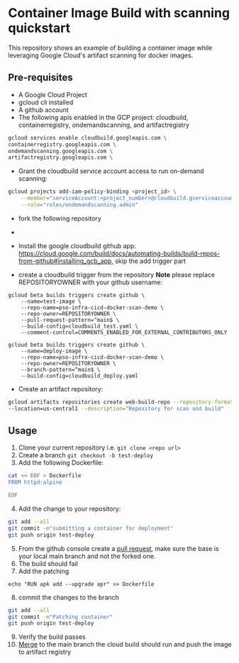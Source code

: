 # Container Image Build with scanning quickstart

This repository shows an example of building a container image while leveraging Google Cloud's artifact scanning for docker images.

## Pre-requisites
* A Google Cloud Project
* gcloud cli installed
* A github account
* The following apis enabled in the GCP project: cloudbuild, containerregistry, ondemandscanning, and artifactregistry

```bash
gcloud services enable cloudbuild.googleapis.com \ 
containerregistry.googleapis.com \
ondemandscanning.googleapis.com \
artifactregistry.googleapis.com \
```
* Grant the cloudbuild service account access to run on-demand scanning:
```bash
gcloud projects add-iam-policy-binding <project_id> \
    --member="serviceAccount:<project_number>@cloudbuild.gserviceaccount.com" \
    --role="roles/ondemandscanning.admin"
```

* fork the following repository

* 

* Install the google cloudbuild github app: https://cloud.google.com/build/docs/automating-builds/build-repos-from-github#installing_gcb_app, skip the add trigger part

* create a cloudbuild trigger from the repository <b>Note</b> please replace REPOSITORYOWNER with your github username:
```
gcloud beta builds triggers create github \
    --name=test-image \
    --repo-name=pso-infra-cicd-docker-scan-demo \
    --repo-owner=REPOSITORYOWNER \
    --pull-request-pattern=^main$ \
    --build-config=cloudbuild_test.yaml \
    --comment-control=COMMENTS_ENABLED_FOR_EXTERNAL_CONTRIBUTORS_ONLY
```
```
gcloud beta builds triggers create github \
    --name=deploy-image \
    --repo-name=pso-infra-cicd-docker-scan-demo \
    --repo-owner=REPOSITORYOWNER \
    --branch-pattern=^main$ \
    --build-config=cloudbuild_deploy.yaml
```
* Create an artifact repository:
```bash
gcloud artifacts repositories create web-build-repo --repository-format=docker \
--location=us-central1 --description="Repository for scan and build"
```



## Usage

1. Clone your current repository i.e. ```git clone <repo url>```
1. Create a branch ```git checkout -b test-deploy```
1. Add the following Dockerfile:
```bash
cat << EOF > Dockerfile
FROM httpd:alpine

EOF
```
4. Add the change to your repository:
``` bash
git add --all
git commit -m"submitting a container for deployment"
git push origin test-deploy
```
5. From the github console create a [pull request](https://docs.github.com/en/pull-requests/collaborating-with-pull-requests/proposing-changes-to-your-work-with-pull-requests/creating-a-pull-request), make sure the base is your local main branch and not the forked one.
1. The build should fail
1. Add the patching
```
echo "RUN apk add --upgrade apr" >> Dockerfile
```
8. commit the changes to the branch 
``` bash
git add --all
git commit -m"Patching container"
git push origin test-deploy
```
9. Verify the build passes 
1. [Merge](https://docs.github.com/en/pull-requests/collaborating-with-pull-requests/incorporating-changes-from-a-pull-request/merging-a-pull-request) to the main branch the cloud build should run and push the image to artifact registry
